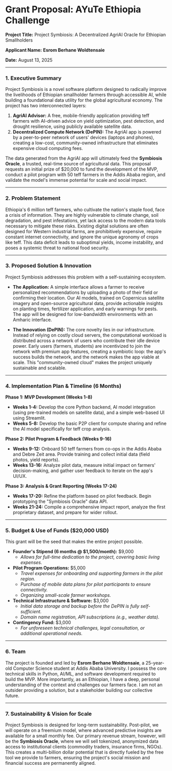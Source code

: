 # Grant Proposal: AYuTe Ethiopia Challenge

**Project Title:** Project Symbiosis: A Decentralized AgriAI Oracle for Ethiopian Smallholders

**Applicant Name:** **Esrom Berhane Woldtensaie**

**Date:** August 13, 2025

---

### 1. Executive Summary

Project Symbiosis is a novel software platform designed to radically improve the livelihoods of Ethiopian smallholder farmers through accessible AI, while building a foundational data utility for the global agricultural economy. The project has two interconnected layers:

1.  **AgriAI Advisor:** A free, mobile-friendly application providing teff farmers with AI-driven advice on yield optimization, pest detection, and drought resilience, using publicly available satellite data.
2.  **Decentralized Compute Network (DePIN):** The AgriAI app is powered by a peer-to-peer network of users' devices (laptops and phones), creating a low-cost, community-owned infrastructure that eliminates expensive cloud computing fees.

The data generated from the AgriAI app will ultimately feed the **Symbiosis Oracle**, a trusted, real-time source of agricultural data. This proposal requests an initial prize of $20,000 to fund the development of the MVP, conduct a pilot program with 50 teff farmers in the Addis Ababa region, and validate the model's immense potential for scale and social impact.

---

### 2. Problem Statement

Ethiopia's 6 million teff farmers, who cultivate the nation's staple food, face a crisis of information. They are highly vulnerable to climate change, soil degradation, and pest infestations, yet lack access to the modern data tools necessary to mitigate these risks. Existing digital solutions are often designed for Western industrial farms, are prohibitively expensive, require constant internet connectivity, and ignore the unique agronomy of crops like teff. This data deficit leads to suboptimal yields, income instability, and poses a systemic threat to national food security.

---

### 3. Proposed Solution & Innovation

Project Symbiosis addresses this problem with a self-sustaining ecosystem.

*   **The Application:** A simple interface allows a farmer to receive personalized recommendations by uploading a photo of their field or confirming their location. Our AI models, trained on Copernicus satellite imagery and open-source agricultural data, provide actionable insights on planting times, fertilizer application, and early warnings for pests. The app will be designed for low-bandwidth environments with an Amharic interface.

*   **The Innovation (DePIN):** The core novelty lies in our infrastructure. Instead of relying on costly cloud servers, the computational workload is distributed across a network of users who contribute their idle device power. Early users (farmers, students) are incentivized to join the network with premium app features, creating a symbiotic loop: the app's success builds the network, and the network makes the app viable at scale. This "community-owned cloud" makes the project uniquely sustainable and scalable.

---

### 4. Implementation Plan & Timeline (6 Months)

**Phase 1: MVP Development (Weeks 1-8)**
*   **Weeks 1-4:** Develop the core Python backend, AI model integration (using pre-trained models on satellite data), and a simple web-based UI using Streamlit.
*   **Weeks 5-8:** Develop the basic P2P client for compute sharing and refine the AI model specifically for teff crop analysis.

**Phase 2: Pilot Program & Feedback (Weeks 9-16)**
*   **Weeks 9-12:** Onboard 50 teff farmers from co-ops in the Addis Ababa and Debre Zeit area. Provide training and collect initial data (field photos, yield reports).
*   **Weeks 13-16:** Analyze pilot data, measure initial impact on farmers' decision-making, and gather user feedback to iterate on the app's UI/UX.

**Phase 3: Analysis & Grant Reporting (Weeks 17-24)**
*   **Weeks 17-20:** Refine the platform based on pilot feedback. Begin prototyping the "Symbiosis Oracle" data API.
*   **Weeks 21-24:** Compile a comprehensive impact report, analyze the first proprietary dataset, and prepare for wider rollout.

---

### 5. Budget & Use of Funds ($20,000 USD)

This grant will be the seed that makes the entire project possible.

*   **Founder's Stipend (6 months @ $1,500/month):** $9,000
    *   *Allows for full-time dedication to the project, covering basic living expenses.*
*   **Pilot Program Operations:** $5,000
    *   *Travel expenses for onboarding and supporting farmers in the pilot region.*
    *   *Purchase of mobile data plans for pilot participants to ensure connectivity.*
    *   *Organizing small-scale farmer workshops.*
*   **Technical Infrastructure & Software:** $3,000
    *   *Initial data storage and backup before the DePIN is fully self-sufficient.*
    *   *Domain name registration, API subscriptions (e.g., weather data).*
*   **Contingency Fund:** $3,000
    *   *For unforeseen technical challenges, legal consultation, or additional operational needs.*

---

### 6. Team

The project is founded and led by **Esrom Berhane Woldtensaie**, a 25-year-old Computer Science student at Addis Ababa University. I possess the core technical skills in Python, AI/ML, and software development required to build the MVP. More importantly, as an Ethiopian, I have a deep, personal understanding of the context and challenges our farmers face. I am not an outsider providing a solution, but a stakeholder building our collective future.

---

### 7. Sustainability & Vision for Scale

Project Symbiosis is designed for long-term sustainability. Post-pilot, we will operate on a freemium model, where advanced predictive insights are available for a small monthly fee. Our primary revenue stream, however, will be the **Symbiosis Oracle**, where we will sell tokenized, anonymized data access to institutional clients (commodity traders, insurance firms, NGOs). This creates a multi-billion dollar potential that is directly fueled by the free tool we provide to farmers, ensuring the project's social mission and financial success are permanently aligned.